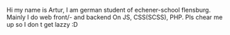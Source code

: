 Hi my name is Artur, I am german student of echener-school flensburg.
Mainly I do web front/- and backend On JS, CSS(SCSS), PHP.
Pls chear me up so I don t get lazzy :D
